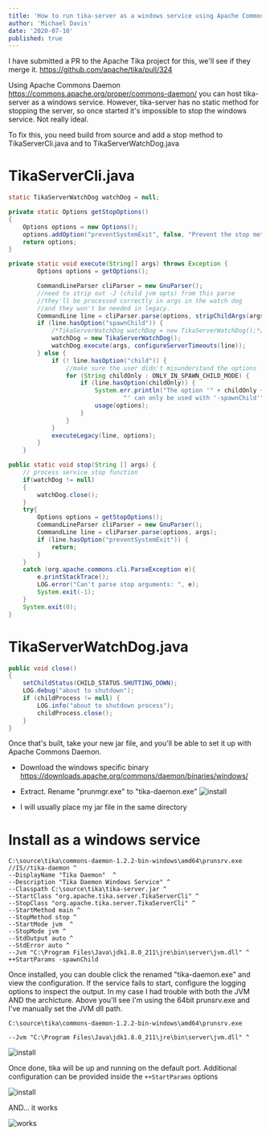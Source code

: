 ```yaml
---
title: 'How to run tika-server as a windows service using Apache Commons Daemon'
author: 'Michael Davis'
date: '2020-07-10'
published: true
---
```

 
I have submitted a PR to the Apache Tika project for this, we'll see if they merge it. <https://github.com/apache/tika/pull/324>

Using Apache Commons Daemon <https://commons.apache.org/proper/commons-daemon/> you can host tika-server as a windows service. However, tika-server has no static method for stopping the server, so once started it's impossible to stop the windows service. Not really ideal.

To fix this, you need build from source and add a stop method to TikaServerCli.java and to TikaServerWatchDog.java 

# TikaServerCli.java 
```java
static TikaServerWatchDog watchDog = null;

private static Options getStopOptions()
{
    Options options = new Options();
    options.addOption("preventSystemExit", false, "Prevent the stop method from calling system.exit, which will terminate the JVM. This is useful for integration tests.");
    return options;
}

private static void execute(String[] args) throws Exception {
        Options options = getOptions();

        CommandLineParser cliParser = new GnuParser();
        //need to strip out -J (child jvm opts) from this parse
        //they'll be processed correctly in args in the watch dog
        //and they won't be needed in legacy.
        CommandLine line = cliParser.parse(options, stripChildArgs(args));
        if (line.hasOption("spawnChild")) {
            /*TikaServerWatchDog watchDog = new TikaServerWatchDog();*/
            watchDog = new TikaServerWatchDog();
            watchDog.execute(args, configureServerTimeouts(line));
        } else {
            if (! line.hasOption("child")) {
                //make sure the user didn't misunderstand the options
                for (String childOnly : ONLY_IN_SPAWN_CHILD_MODE) {
                    if (line.hasOption(childOnly)) {
                        System.err.println("The option '" + childOnly +
                                "' can only be used with '-spawnChild'");
                        usage(options);
                    }
                }
            }
            executeLegacy(line, options);
        }
    }

public static void stop(String [] args) {
    // process service stop function
    if(watchDog != null)
    {
        watchDog.close();
    }
    try{
        Options options = getStopOptions();
        CommandLineParser cliParser = new GnuParser();
        CommandLine line = cliParser.parse(options, args);
        if (line.hasOption("preventSystemExit")) {
            return;
        }
    }       
    catch (org.apache.commons.cli.ParseException e){
        e.printStackTrace();
        LOG.error("Can't parse stop arguments: ", e);
        System.exit(-1);
    }  
    System.exit(0);
}
```

# TikaServerWatchDog.java 
```java
public void close()
{
    setChildStatus(CHILD_STATUS.SHUTTING_DOWN);
    LOG.debug("about to shutdown");
    if (childProcess != null) {
        LOG.info("about to shutdown process");
        childProcess.close();
    }
}
```

Once that's built, take your new jar file, and you'll be able to set it up with Apache Commons Daemon. 

- Download the windows specific binary <https://downloads.apache.org/commons/daemon/binaries/windows/>
- Extract. Rename "prunmgr.exe" to "tika-daemon.exe"
![install](/static/tika/1.png)

- I will usually place my jar file in the same directory
# Install as a windows service 
```
C:\source\tika\commons-daemon-1.2.2-bin-windows\amd64\prunsrv.exe //IS//tika-daemon ^
--DisplayName "Tika Daemon"  ^
--Description "Tika Daemon Windows Service" ^
--Classpath C:\source\tika\tika-server.jar ^
--StartClass "org.apache.tika.server.TikaServerCli" ^
--StopClass "org.apache.tika.server.TikaServerCli" ^
--StartMethod main ^
--StopMethod stop ^
--StartMode jvm  ^
--StopMode jvm ^
--StdOutput auto ^
--StdError auto ^
--Jvm "C:\Program Files\Java\jdk1.8.0_211\jre\bin\server\jvm.dll" ^
++StartParams -spawnChild 

```
Once installed, you can double click the renamed "tika-daemon.exe" and view the configuration. If the service fails to start, configure the logging options to inspect the output.
In my case I had trouble with both the JVM AND the archicture. Above you'll see I'm using the 64bit prunsrv.exe and I've manually set the JVM dll path.

`C:\source\tika\commons-daemon-1.2.2-bin-windows\amd64\prunsrv.exe`

`--Jvm "C:\Program Files\Java\jdk1.8.0_211\jre\bin\server\jvm.dll" ^`

![install](/static/tika/2.png)

Once done, tika will be up and running on the default port. Additional configuration can be provided inside the `++StartParams` options

![install](/static/tika/3.png)

AND... it works

![works](/static/tika/4.png)